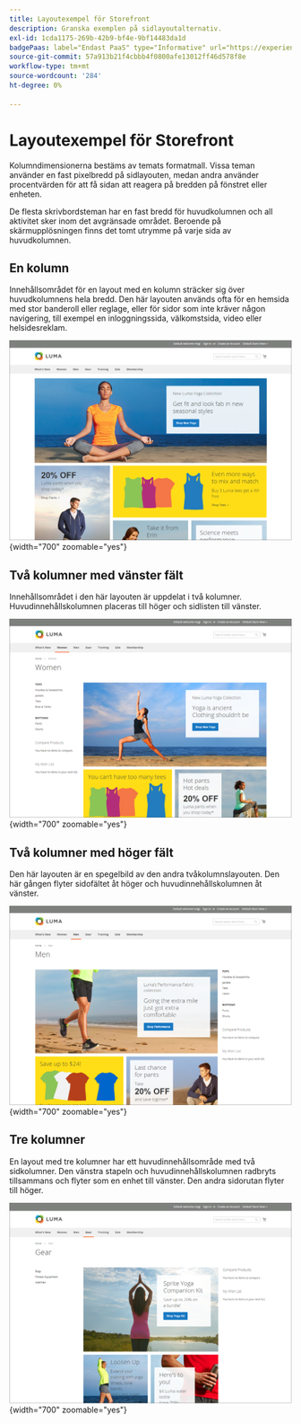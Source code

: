 ```yaml
---
title: Layoutexempel för Storefront
description: Granska exemplen på sidlayoutalternativ.
exl-id: 1cda1175-269b-42b9-bf4e-9bf14483da1d
badgePaas: label="Endast PaaS" type="Informative" url="https://experienceleague.adobe.com/en/docs/commerce/user-guides/product-solutions" tooltip="Gäller endast Adobe Commerce i molnprojekt (Adobe-hanterad PaaS-infrastruktur) och lokala projekt."
source-git-commit: 57a913b21f4cbbb4f0800afe13012ff46d578f8e
workflow-type: tm+mt
source-wordcount: '284'
ht-degree: 0%

---
```


# Layoutexempel för Storefront

Kolumndimensionerna bestäms av temats formatmall. Vissa teman använder en fast pixelbredd på sidlayouten, medan andra använder procentvärden för att få sidan att reagera på bredden på fönstret eller enheten.

De flesta skrivbordsteman har en fast bredd för huvudkolumnen och all aktivitet sker inom det avgränsade området. Beroende på skärmupplösningen finns det tomt utrymme på varje sida av huvudkolumnen.

## En kolumn

Innehållsområdet för en layout med en kolumn sträcker sig över huvudkolumnens hela bredd. Den här layouten används ofta för en hemsida med stor banderoll eller reglage, eller för sidor som inte kräver någon navigering, till exempel en inloggningssida, välkomstsida, video eller helsidesreklam.

![Exempel på layout med en kolumn](./assets/page-layout-1-col.png){width="700" zoomable="yes"}

## Två kolumner med vänster fält

Innehållsområdet i den här layouten är uppdelat i två kolumner. Huvudinnehållskolumnen placeras till höger och sidlisten till vänster.

![Exempel på två kolumner med vänster fält](./assets/page-layout-2-col-left-bar.png){width="700" zoomable="yes"}

## Två kolumner med höger fält

Den här layouten är en spegelbild av den andra tvåkolumnslayouten. Den här gången flyter sidofältet åt höger och huvudinnehållskolumnen åt vänster.

![Exempel på två kolumner med höger fält](./assets/page-layout-2-col-right-bar.png){width="700" zoomable="yes"}

## Tre kolumner

En layout med tre kolumner har ett huvudinnehållsområde med två sidkolumner. Den vänstra stapeln och huvudinnehållskolumnen radbryts tillsammans och flyter som en enhet till vänster. Den andra sidorutan flyter till höger.

![Exempel på tre kolumner](./assets/page-layout-3-col.png){width="700" zoomable="yes"}
